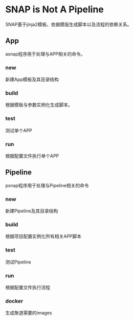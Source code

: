 # SNAP is Not A Pipeline
SNAP基于jinja2模板，依据模版生成脚本以及流程的依赖关系。

## App
asnap程序用于处理与APP相关的命令。
### new
新建App模板及其目录结构

### build
根据模板与参数实例化生成脚本。
### test
测试单个APP
### run
根据配置文件执行单个APP

## Pipeline
psnap程序用于处理与Pipeline相关的命令

### new
新建Pipeline及其目录结构

### build
根据项目配置实例化所有相关APP脚本
### test
测试Pipeline
### run
根据配置文件执行流程
### docker
生成聚道需要的images
